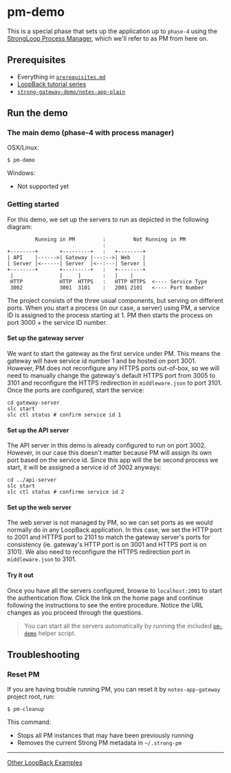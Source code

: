 # pm-demo

This is a special phase that sets up the application up to `phase-4` using the
[StrongLoop Process Manager](http://docs.strongloop.com/display/SLC/Using+Process+Manager),
which we'll refer to as PM from here on.

## Prerequisites

- Everything in [`prerequisites.md`](../../../doc/prerequisites.md)
- [LoopBack tutorial series](https://github.com/strongloop/loopback-example#tutorial-series)
- [`strong-gateway-demo/notes-app-plain`](../../../notes-app-plain)

## Run the demo

### The main demo (phase-4 with process manager)

OSX/Linux:

```
$ pm-demo
```

Windows:

- Not supported yet

### Getting started

For this demo, we set up the servers to run as depicted in the following
diagram:

```
         Running in PM         :         Not Running in PM
                               :
+--------+       +---------+   :   +--------+
| API    |------>| Gateway |---:-->| Web    |
| Server |<------| Server  |<--:---| Server |
+--------+       +---------+   :   +--------+
 |               |     |       :   |    |
 HTTP            HTTP  HTTPS   :   HTTP HTTPS  <---- Service Type
 3002            3001  3101    :   2001 2101   <---- Port Number
```

The project consists of the three usual components, but serving on different
ports. When you start a process (in our case, a server) using PM, a service ID
is assigned to the process starting at 1. PM then starts the process on port
3000 + the service ID number.

#### Set up the gateway server

We want to start the gateway as the first service under PM. This means the
gateway will have service id number 1 and be hosted on port 3001.  However, PM
does not reconfigure any HTTPS ports out-of-box, so we will need to manually
change the gateway's default HTTPS port from 3005 to 3101 and reconfigure the
HTTPS redirection in `middleware.json` to port 3101. Once the ports are
configured, start the service:

```
cd gateway-server
slc start
slc ctl status # confirm service id 1
```

#### Set up the API server

The API server in this demo is already configured to run on port 3002. However,
in our case this doesn't matter because PM will assign its own port based on the
service id. Since this app will the be second process we start, it will be
assigned a service id of 3002 anyways:

```
cd ../api-server
slc start
slc ctl status # confirme service id 2
```

#### Set up the web server

The web server is not managed by PM, so we can set ports as we would normally do
in any LoopBack application. In this case, we set the HTTP port to 2001 and
HTTPS port to 2101 to match the gateway server's ports for consistency (ie. 
gateway's HTTP port is on 3001 and HTTPS port is on 3101). We also need to
reconfigure the HTTPS redirection port in `middleware.json` to 3101.

#### Try it out

Once you have all the servers configured, browse to `localhost:2001` to start
the authentication flow. Click the link on the home page and continue following
the instructions to see the entire procedure. Notice the URL changes as you
proceed through the questions.

> You can start all the servers automatically by running the included [`pm-demo`](../../pm-demo)
helper script.

## Troubleshooting

### Reset PM

If you are having trouble running PM, you can reset it by `notes-app-gateway` project root, run:

```
$ pm-cleanup
```

This command:

- Stops all PM instances that may have been previously running
- Removes the current Strong PM metadata in `~/.strong-pm`

---

[Other LoopBack Examples](https://github.com/strongloop/loopback-example)
